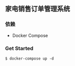 ## 家电销售订单管理系统

### 依赖
- Docker Compose

### Get Started

```shell script
$ docker-compose up -d
```

